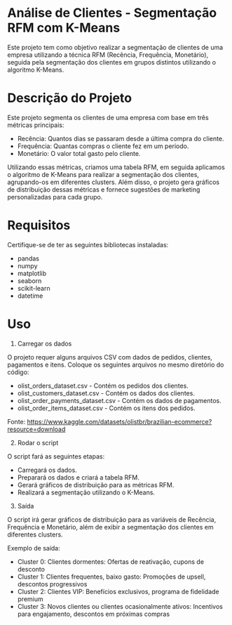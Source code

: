 # Análise de Clientes - Segmentação RFM com K-Means

Este projeto tem como objetivo realizar a segmentação de clientes de uma empresa utilizando a técnica RFM (Recência, Frequência, Monetário), seguida pela segmentação dos clientes em grupos distintos utilizando o algoritmo K-Means.

# Descrição do Projeto
Este projeto segmenta os clientes de uma empresa com base em três métricas principais:

- Recência: Quantos dias se passaram desde a última compra do cliente.
- Frequência: Quantas compras o cliente fez em um período.
- Monetário: O valor total gasto pelo cliente.

Utilizando essas métricas, criamos uma tabela RFM, em seguida aplicamos o algoritmo de K-Means para realizar a segmentação dos clientes, agrupando-os em diferentes clusters. Além disso, o projeto gera gráficos de distribuição dessas métricas e fornece sugestões de marketing personalizadas para cada grupo.

# Requisitos
Certifique-se de ter as seguintes bibliotecas instaladas:

- pandas
- numpy
- matplotlib
- seaborn
- scikit-learn
- datetime

# Uso
1. Carregar os dados
   
O projeto requer alguns arquivos CSV com dados de pedidos, clientes, pagamentos e itens. Coloque os seguintes arquivos no mesmo diretório do código:

- olist_orders_dataset.csv - Contém os pedidos dos clientes.
- olist_customers_dataset.csv - Contém os dados dos clientes.
- olist_order_payments_dataset.csv - Contém os dados de pagamentos.
- olist_order_items_dataset.csv - Contém os itens dos pedidos.

Fonte: https://www.kaggle.com/datasets/olistbr/brazilian-ecommerce?resource=download

2. Rodar o script
   
O script fará as seguintes etapas:
- Carregará os dados.
- Preparará os dados e criará a tabela RFM.
- Gerará gráficos de distribuição para as métricas RFM.
- Realizará a segmentação utilizando o K-Means.

3. Saída
   
O script irá gerar gráficos de distribuição para as variáveis de Recência, Frequência e Monetário, além de exibir a segmentação dos clientes em diferentes clusters.

Exemplo de saída:
- Cluster 0: Clientes dormentes: Ofertas de reativação, cupons de desconto
- Cluster 1: Clientes frequentes, baixo gasto: Promoções de upsell, descontos progressivos
- Cluster 2: Clientes VIP: Benefícios exclusivos, programa de fidelidade premium
- Cluster 3: Novos clientes ou clientes ocasionalmente ativos: Incentivos para engajamento, descontos em próximas compras
